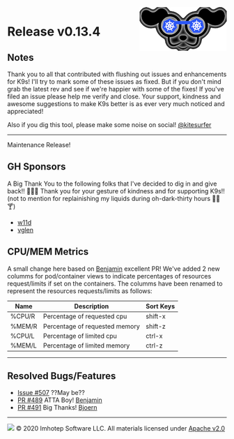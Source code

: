 <img src="https://raw.githubusercontent.com/derailed/k9s/master/assets/k9s_small.png" align="right" width="200" height="auto"/>

# Release v0.13.4

## Notes

Thank you to all that contributed with flushing out issues and enhancements for K9s! I'll try to mark some of these issues as fixed. But if you don't mind grab the latest rev and see if we're happier with some of the fixes! If you've filed an issue please help me verify and close. Your support, kindness and awesome suggestions to make K9s better is as ever very much noticed and appreciated!

Also if you dig this tool, please make some noise on social! [@kitesurfer](https://twitter.com/kitesurfer)

---

Maintenance Release!

## GH Sponsors

A Big Thank You to the following folks that I've decided to dig in and give back!! 👏🙏🎊
Thank you for your gesture of kindness and for supporting K9s!! (not to mention for replainishing my liquids during oh-dark-thirty hours 🍺🍹🍸)

* [w11d](https://github.com/w11d)
* [vglen](https://github.com/vglen)

## CPU/MEM Metrics

A small change here based on [Benjamin](https://github.com/binarycoded) excellent PR! We've added 2 new columms for pod/container views to indicate percentages of resources request/limits if set on the containers. The columms have been renamed to represent the resources requests/limits as follows:

| Name   | Description                    | Sort Keys |
|--------|--------------------------------|-----------|
| %CPU/R | Percentage of requested cpu    | shift-x   |
| %MEM/R | Percentage of requested memory | shift-z   |
| %CPU/L | Percentage of limited cpu      | ctrl-x    |
| %MEM/L | Percentage of limited memory   | ctrl-z    |

---

## Resolved Bugs/Features

* [Issue #507](https://github.com/derailed/k9s/issues/507) ??May be??
* [PR #489](https://github.com/derailed/k9s/issues/489) ATTA Boy! [Benjamin](https://github.com/binarycoded)
* [PR #491](https://github.com/derailed/k9s/issues/491) Big Thanks! [Bjoern](https://github.com/bjoernmichaelsen)

---

<img src="https://raw.githubusercontent.com/derailed/k9s/master/assets/imhotep_logo.png" width="32" height="auto"/> © 2020 Imhotep Software LLC. All materials licensed under [Apache v2.0](http://www.apache.org/licenses/LICENSE-2.0)
